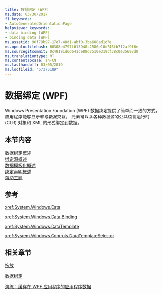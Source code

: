 ```yaml
---
title: 数据绑定 (WPF)
ms.date: 03/30/2017
f1_keywords:
- AutoGeneratedOrientationPage
helpviewer_keywords:
- data binding [WPF]
- binding data [WPF]
ms.assetid: 90f79b97-17e7-40d1-abf0-3ba600ad1d7e
ms.openlocfilehash: 60308e4797f613940c2580e10d746fb712af9f6e
ms.sourcegitcommit: 0c48191d6d641ce88d7510e319cf38c0e35697d0
ms.translationtype: MT
ms.contentlocale: zh-CN
ms.lasthandoff: 03/05/2019
ms.locfileid: "57375189"
---
```

# <a name="data-binding-wpf"></a>数据绑定 (WPF)
Windows Presentation Foundation (WPF) 数据绑定提供了简单而一致的方式，应用程序能够显示和与数据交互。 元素可以从各种数据源的公共语言运行时 (CLR) 对象和 XML 的形式绑定到数据。  
  
## <a name="in-this-section"></a>本节内容  
 [数据绑定概述](data-binding-overview.md)  
 [绑定源概述](binding-sources-overview.md)  
 [数据模板化概述](data-templating-overview.md)  
 [绑定声明概述](binding-declarations-overview.md)  
 [帮助主题](data-binding-how-to-topics.md)  
  
## <a name="reference"></a>参考  
 <xref:System.Windows.Data>  
  
 <xref:System.Windows.Data.Binding>  
  
 <xref:System.Windows.DataTemplate>  
  
 <xref:System.Windows.Controls.DataTemplateSelector>  
  
## <a name="related-sections"></a>相关章节  
 [拖放](../advanced/drag-and-drop.md)  
  
 [数据绑定](../advanced/optimizing-performance-data-binding.md)  
  
 [演练：缓存在 WPF 应用程序的应用程序数据](../advanced/walkthrough-caching-application-data-in-a-wpf-application.md)
